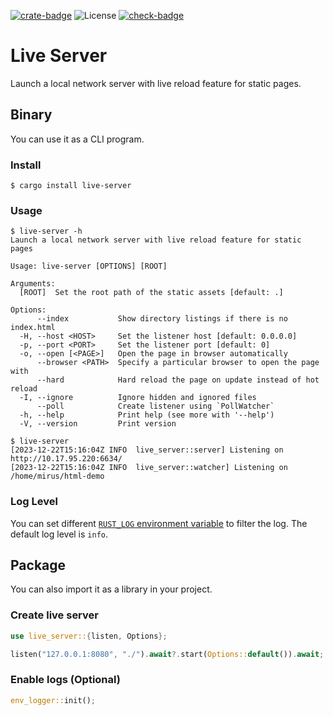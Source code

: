 [![crate-badge]][crate-link]
![License](https://img.shields.io/crates/l/live-server)
[![check-badge]][check-link]

[crate-badge]: https://img.shields.io/crates/v/live-server
[crate-link]: https://crates.io/crates/live-server
[check-badge]: https://github.com/lomirus/live-server/workflows/check/badge.svg
[check-link]: https://github.com/lomirus/live-server/actions/workflows/check.yaml

# Live Server

Launch a local network server with live reload feature for static pages.

## Binary

You can use it as a CLI program.

### Install

```console
$ cargo install live-server
```

### Usage

```console
$ live-server -h
Launch a local network server with live reload feature for static pages

Usage: live-server [OPTIONS] [ROOT]

Arguments:
  [ROOT]  Set the root path of the static assets [default: .]

Options:
      --index           Show directory listings if there is no index.html
  -H, --host <HOST>     Set the listener host [default: 0.0.0.0]
  -p, --port <PORT>     Set the listener port [default: 0]
  -o, --open [<PAGE>]   Open the page in browser automatically
      --browser <PATH>  Specify a particular browser to open the page with
      --hard            Hard reload the page on update instead of hot reload
  -I, --ignore          Ignore hidden and ignored files
      --poll            Create listener using `PollWatcher`
  -h, --help            Print help (see more with '--help')
  -V, --version         Print version
```

```console
$ live-server
[2023-12-22T15:16:04Z INFO  live_server::server] Listening on http://10.17.95.220:6634/
[2023-12-22T15:16:04Z INFO  live_server::watcher] Listening on /home/mirus/html-demo
```

### Log Level

You can set different [`RUST_LOG` environment variable](https://rust-lang-nursery.github.io/rust-cookbook/development_tools/debugging/config_log.html) to filter the log. The default log level is `info`.

## Package

You can also import it as a library in your project.

### Create live server

```rust
use live_server::{listen, Options};

listen("127.0.0.1:8080", "./").await?.start(Options::default()).await;
```

### Enable logs (Optional)

```rust
env_logger::init();
```